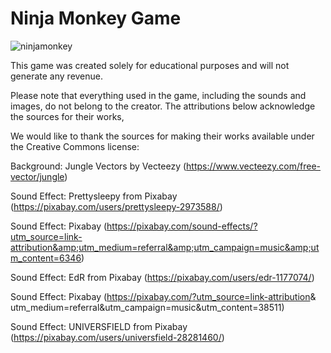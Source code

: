 # Ninja Monkey Game


![ninjamonkey](images/NinjaMonkey.gif)


This game was created solely for educational purposes and will not generate any revenue. 

Please note that everything used in the game, including the sounds and images, do not belong to the creator. The attributions below acknowledge the sources for their works,

We would like to thank the sources for making their works available under the Creative Commons license:

Background: Jungle Vectors by Vecteezy (https://www.vecteezy.com/free-vector/jungle)

Sound Effect: Prettysleepy from Pixabay (https://pixabay.com/users/prettysleepy-2973588/)

Sound Effect: Pixabay (https://pixabay.com/sound-effects/?utm_source=link-attribution&amp;utm_medium=referral&amp;utm_campaign=music&amp;utm_content=6346)

Sound Effect: EdR from Pixabay (https://pixabay.com/users/edr-1177074/)

Sound Effect: Pixabay (https://pixabay.com/?utm_source=link-attribution&amp;
utm_medium=referral&amp;utm_campaign=music&amp;utm_content=38511)

Sound Effect: UNIVERSFIELD from Pixabay (https://pixabay.com/users/universfield-28281460/)
